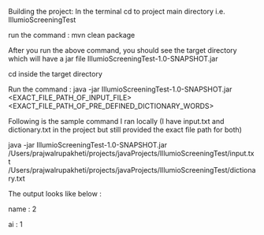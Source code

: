Building the project: 
In the terminal cd to project main directory i.e. IllumioScreeningTest

run the command :  mvn clean package  


After you run the above command, you should see the target directory which will have a jar file IllumioScreeningTest-1.0-SNAPSHOT.jar

cd inside the target directory

Run the command : java -jar IllumioScreeningTest-1.0-SNAPSHOT.jar <EXACT_FILE_PATH_OF_INPUT_FILE> <EXACT_FILE_PATH_OF_PRE_DEFINED_DICTIONARY_WORDS>


Following is the sample command I ran locally (I have input.txt and dictionary.txt in the project but still provided the exact file path for both) 

java -jar IllumioScreeningTest-1.0-SNAPSHOT.jar /Users/prajwalrupakheti/projects/javaProjects/IllumioScreeningTest/input.txt /Users/prajwalrupakheti/projects/javaProjects/IllumioScreeningTest/dictionary.txt



The output looks like below : 

name                          : 2

ai                            : 1


